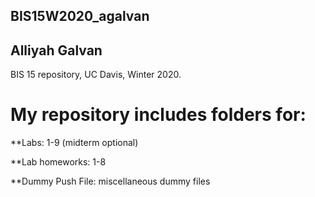 ## BIS15W2020_agalvan
## Alliyah Galvan

BIS 15 repository, UC Davis, Winter 2020.

# My repository includes folders for:
  
  **Labs: 1-9 (midterm optional)
  
  **Lab homeworks: 1-8

  **Dummy Push File: miscellaneous dummy files

